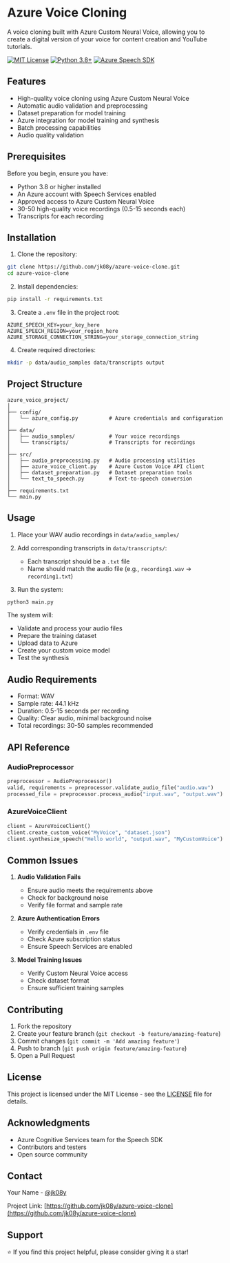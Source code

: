 # Azure Voice Cloning

A voice cloning built with Azure Custom Neural Voice, allowing you to create a digital version of your voice for content creation and YouTube tutorials.

[![MIT License](https://img.shields.io/badge/License-MIT-green.svg)](https://choosealicense.com/licenses/mit/)
[![Python 3.8+](https://img.shields.io/badge/python-3.8+-blue.svg)](https://www.python.org/downloads/)
[![Azure Speech SDK](https://img.shields.io/badge/Azure-Speech%20SDK-0078D4.svg)](https://docs.microsoft.com/azure/cognitive-services/speech-service/)

## Features

- High-quality voice cloning using Azure Custom Neural Voice
- Automatic audio validation and preprocessing
- Dataset preparation for model training
- Azure integration for model training and synthesis
- Batch processing capabilities
- Audio quality validation

## Prerequisites

Before you begin, ensure you have:

- Python 3.8 or higher installed
- An Azure account with Speech Services enabled
- Approved access to Azure Custom Neural Voice
- 30-50 high-quality voice recordings (0.5-15 seconds each)
- Transcripts for each recording

## Installation

1. Clone the repository:
```bash
git clone https://github.com/jk08y/azure-voice-clone.git
cd azure-voice-clone
```

2. Install dependencies:
```bash
pip install -r requirements.txt
```

3. Create a `.env` file in the project root:
```env
AZURE_SPEECH_KEY=your_key_here
AZURE_SPEECH_REGION=your_region_here
AZURE_STORAGE_CONNECTION_STRING=your_storage_connection_string
```

4. Create required directories:
```bash
mkdir -p data/audio_samples data/transcripts output
```

## Project Structure

```
azure_voice_project/
│
├── config/
│   └── azure_config.py          # Azure credentials and configuration
│
├── data/
│   ├── audio_samples/           # Your voice recordings
│   └── transcripts/             # Transcripts for recordings
│
├── src/
│   ├── audio_preprocessing.py   # Audio processing utilities
│   ├── azure_voice_client.py    # Azure Custom Voice API client
│   ├── dataset_preparation.py   # Dataset preparation tools
│   └── text_to_speech.py        # Text-to-speech conversion
│
├── requirements.txt
└── main.py
```

## Usage

1. Place your WAV audio recordings in `data/audio_samples/`

2. Add corresponding transcripts in `data/transcripts/`:
   - Each transcript should be a `.txt` file
   - Name should match the audio file (e.g., `recording1.wav` → `recording1.txt`)

3. Run the system:
```bash
python3 main.py
```

The system will:
- Validate and process your audio files
- Prepare the training dataset
- Upload data to Azure
- Create your custom voice model
- Test the synthesis

## Audio Requirements

- Format: WAV
- Sample rate: 44.1 kHz
- Duration: 0.5-15 seconds per recording
- Quality: Clear audio, minimal background noise
- Total recordings: 30-50 samples recommended

## API Reference

### AudioPreprocessor

```python
preprocessor = AudioPreprocessor()
valid, requirements = preprocessor.validate_audio_file("audio.wav")
processed_file = preprocessor.process_audio("input.wav", "output.wav")
```

### AzureVoiceClient

```python
client = AzureVoiceClient()
client.create_custom_voice("MyVoice", "dataset.json")
client.synthesize_speech("Hello world", "output.wav", "MyCustomVoice")
```

## Common Issues

1. **Audio Validation Fails**
   - Ensure audio meets the requirements above
   - Check for background noise
   - Verify file format and sample rate

2. **Azure Authentication Errors**
   - Verify credentials in `.env` file
   - Check Azure subscription status
   - Ensure Speech Services are enabled

3. **Model Training Issues**
   - Verify Custom Neural Voice access
   - Check dataset format
   - Ensure sufficient training samples

## Contributing

1. Fork the repository
2. Create your feature branch (`git checkout -b feature/amazing-feature`)
3. Commit changes (`git commit -m 'Add amazing feature'`)
4. Push to branch (`git push origin feature/amazing-feature`)
5. Open a Pull Request

## License

This project is licensed under the MIT License - see the [LICENSE](LICENSE) file for details.

## Acknowledgments

- Azure Cognitive Services team for the Speech SDK
- Contributors and testers
- Open source community

## Contact

Your Name - [@jk08y](https://github.com/jk08y)

Project Link: [https://github.com/jk08y/azure-voice-clone](https://github.com/jk08y/azure-voice-clone)

## Support

⭐️ If you find this project helpful, please consider giving it a star!